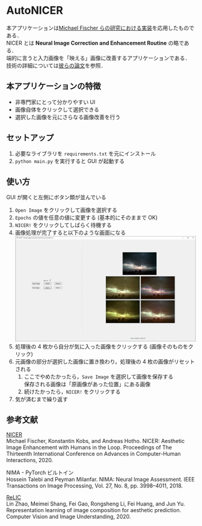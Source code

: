 # AutoNICER

本アプリケーションは[Michael Fischer らの研究における実装](https://github.com/mr-Mojo/NICER)を応用したものである．  
NICER とは **Neural Image Correction and Enhancement Routine** の略である．  
端的に言うと入力画像を「映える」画像に改善するアプリケーションである．  
技術の詳細については[彼らの論文](https://www.thinkmind.org/index.php?view=article&articleid=achi_2020_5_390_20186)を参照．

## 本アプリケーションの特徴

- 非専門家にとって分かりやすい UI
- 画像自体をクリックして選択できる
- 選択した画像を元にさらなる画像改善を行う

## セットアップ

1. 必要なライブラリを `requirements.txt` を元にインストール
1. `python main.py` を実行すると GUI が起動する

## 使い方

GUI が開くと左側にボタン類が並んでいる

1. `Open Image` をクリックして画像を選択する
1. `Epochs` の値を任意の値に変更する (基本的にそのままで OK)
1. `NICER!` をクリックしてしばらく待機する
1. 画像処理が完了すると以下のような画面になる  
   ![IMG](./imgs/UI_pick_4img.png)
1. 処理後の 4 枚から自分が気に入った画像をクリックする (画像そのものをクリック)
1. 元画像の部分が選択した画像に置き換わり，処理後の 4 枚の画像がリセットされる
   1. ここでやめたかったら，`Save Image` を選択して画像を保存する  
      保存される画像は「原画像があった位置」にある画像
   1. 続けたかったら，`NICER!` をクリックする
1. 気が済むまで繰り返す

## 参考文献

[NICER](https://github.com/mr-Mojo/NICER)  
Michael Fischer, Konstantin Kobs, and Andreas Hotho. NICER: Aesthetic Image Enhancement with Humans in the Loop. Proceedings of The Thirteenth International Conference on Advances in Computer-Human Interactions, 2020.

NIMA - PyTorch ビルトイン  
Hossein Talebi and Peyman Milanfar. NIMA: Neural Image Assessment. IEEE Transactions on Image Processing, Vol. 27, No. 8, pp. 3998–4011, 2018.

[ReLIC](https://github.com/fei-aiart/ReLIC)  
Lin Zhao, Meimei Shang, Fei Gao, Rongsheng Li, Fei Huang, and Jun Yu. Representation learning of image composition for aesthetic prediction. Computer Vision and Image Understanding, 2020.
